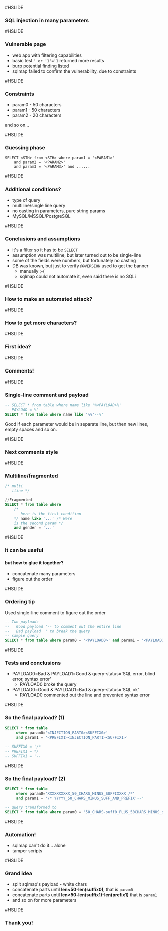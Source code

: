 #HSLIDE

### SQL injection in many parameters

#HSLIDE

### Vulnerable page

- web app with filtering capabilities
- basic test `' or '1'='1` returned more results
- burp potential finding listed
- sqlmap failed to confirm the vulnerability, due to constraints

#HSLIDE

### Constraints

- param0 - 50 characters
- param1 - 50 characters
- param2 - 20 characters

and so on...

#HSLIDE

### Guessing phase

```
SELECT <STH> from <STH> where param1 = '<PARAM1>' 
    and param2 = '<PARAM2>'
    and param3 = '<PARAM3>' and ......
```

#HSLIDE

### Additional conditions?

- type of query
- multiline/single line query
- no casting in parameters, pure string params
- MySQL/MSSQL/PostgreSQL

#HSLIDE

### Conclusions and assumptions

- it's a filter so it has to be `SELECT`
- assumption was multiline, but later turned out to be single-line
- some of the fields were numbers, but fortunately no casting
- DB was known, but just to verify `@@VERSION` used to get the banner
    - manually ;-(
    - sqlmap could not automate it, even said there is no SQLi

#HSLIDE

### How to make an automated attack?

#HSLIDE

### How to get more characters?

#HSLIDE

### First idea?

#HSLIDE

### Comments!

#HSLIDE

### Single-line comment and payload

```sql
-- SELECT * from table where name like '%<PAYLOAD>%'
-- PAYLOAD = %'--
SELECT * from table where name like '%%'--%'
```

Good if each parameter would be in separate line, but then new lines, empty spaces and so on.

#HSLIDE

### Next comments style

#HSLIDE

### Multiline/fragmented

```sql
/* multi
   iline */

//Fragmented
SELECT * from table where 
    /* 
       here is the first condition
    */ name like '...' /* Here 
    is the second param */
    and gender = '...'
```

#HSLIDE

### It can be useful

#### but how to glue it together?

- concatenate many parameters
- figure out the order

#HSLIDE

### Ordering tip

Used single-line comment to figure out the order

```sql
-- Two payloads
--   Good payload '-- to comment out the entire line
--   Bad payload  ' to break the query
-- sample query
SELECT * from table where param0 = '<PAYLOAD0>' and param1 = '<PAYLOAD1>'
```

#HSLIDE

### Tests and conclusions

- PAYLOAD0=Bad & PAYLOAD1=Good & query-status='SQL error, blind error, syntax error'
    - PAYLOAD0 broke the query
- PAYLOAD0=Good & PAYLOAD1=Bad & query-status='SQL ok'
    - PAYLOAD0 commented out the line and prevented syntax error

#HSLIDE

### So the final payload? (1)

```sql
SELECT * from table 
     where param0='<INJECTION_PART0><SUFFIX0>' 
     and param1 = '<PREFIX1><INJECTION_PART1><SUFFIX1>'

-- SUFFIX0 = '/*
-- PREFIX1 = */
-- SUFFIX1 = '--
```
#HSLIDE

### So the final payload? (2)

```sql
SELECT * from table
     where param0='XXXXXXXXXX_50_CHARS_MINUS_SUFFIXXXX /*' 
     and param1 = '/* YYYYY_50_CHARS_MINUS_SUFF_AND_PREFIX'--'

-- query transformed to
SELECT * from table where param0 = '50_CHARS-suff0_PLUS_50CHARS_MINUS_suff1_PLUS_pref1'
```

#HSLIDE

### Automation!

- sqlmap can't do it... alone
- tamper scripts

#HSLIDE

### Grand idea

- split sqlmap's payload - white chars
- concatenate parts until **len<50-len(suffix0)**, that is `param0`
- concatenate parts until **len<50-len(suffix1)-len(prefix1)** that is `param1`
- and so on for more parameters

#HSLIDE

### Thank you!

